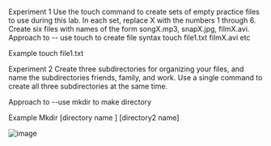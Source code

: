 Experiment 1
Use the touch command to create sets of empty practice files 
to use during this lab. In each set, replace X with the numbers 
1 through 6. Create six files with names of the form 
songX.mp3, snapX.jpg, filmX.avi. 
 Approach to  -- use touch to create file
syntax touch file1.txt filmX.avi etc

Example touch file1.txt 

Experiment 2
Create three subdirectories 
for organizing your files, and name the 
subdirectories friends, family, and work. Use a single 
command to create all three subdirectories at the same time. 

Approach to --use mkdir to make directory

Example  Mkdir [directory name ] [directory2 name]






![image](https://github.com/user-attachments/assets/69814f15-dab9-41e8-a6dd-9a87cfbb3e3a)
